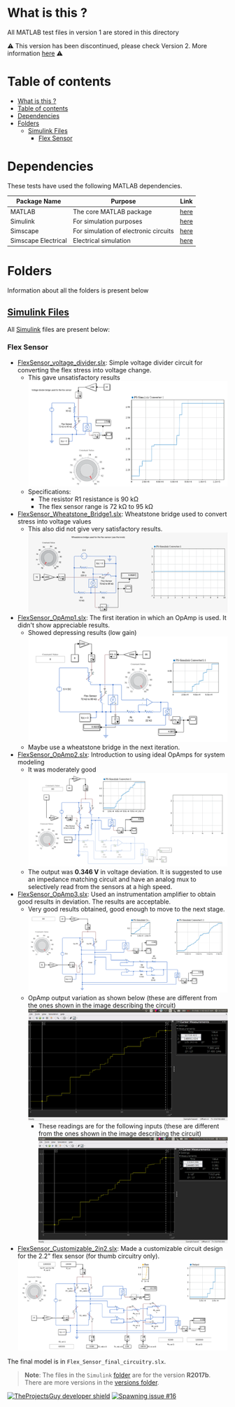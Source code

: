 # What is this ?
All MATLAB test files in version 1 are stored in this directory

:warning: This version has been discontinued, please check Version 2. More information [here](https://github.com/SleepWorkers/Project-SIGHT/issues/16#issuecomment-460722749) :warning:

# Table of contents
- [What is this ?](#what-is-this)
- [Table of contents](#table-of-contents)
- [Dependencies](#dependencies)
- [Folders](#folders)
  - [Simulink Files](#simulink-files)
    - [Flex Sensor](#flex-sensor)

# Dependencies
These tests have used the following MATLAB dependencies.

| **Package Name** | **Purpose** | **Link** |
| ---- | ---- | ---- | 
| MATLAB | The core MATLAB package | [here](https://in.mathworks.com/products/matlab.html) |
| Simulink | For simulation purposes | [here](https://in.mathworks.com/products/simulink.html) |
| Simscape | For simulation of electronic circuits | [here](https://in.mathworks.com/products/simscape.html) |
| Simscape Electrical | Electrical simulation | [here](https://in.mathworks.com/products/simscape-electrical.html) |

# Folders
Information about all the folders is present below

## [Simulink Files](./Simulink/)
All [Simulink](https://www.mathworks.com/products/simulink.html) files are present below:

### Flex Sensor
- [FlexSensor_voltage_divider.slx](./Simulink/FlexSensor_voltage_divider.slx): Simple voltage divider circuit for converting the flex stress into voltage change.
  - This gave unsatisfactory results
    ![Voltage Divider circuit](../.media/photos/Voltage_divider.png)
  - Specifications:
    - The resistor R1 resistance is 90 kΩ
    - The flex sensor range is 72 kΩ to 95 kΩ
- [FlexSensor_Wheatstone_Bridge1.slx](./Simulink/FlexSensor_Wheatstone_Bridge1.slx): Wheatstone bridge used to convert stress into voltage values
  - This also did not give very satisfactory results.
    ![Wheatstone bridge circuit](../.media/photos/Wheatstone_Bridge1.png)
- [FlexSensor_OpAmp1.slx](./Simulink/FlexSensor_OpAmp1.slx): The first iteration in which an OpAmp is used. It didn't show appreciable results.
  - Showed depressing results (low gain)
    ![OpAmp Iteration 1 image](../.media/photos/OpAmp1.png)
  - Maybe use a wheatstone bridge in the next iteration.
- [FlexSensor_OpAmp2.slx](./Simulink/FlexSensor_OpAmp2.slx): Introduction to using ideal OpAmps for system modeling
  - It was moderately good
    ![OpAmp Iteration 2 image](../.media/photos/OpAmp2.png)
  - The output was **0.346 V** in voltage deviation. It is suggested to use an impedance matching circuit and have an analog mux to selectively read from the sensors at a high speed.
- [FlexSensor_OpAmp3.slx](./Simulink/FlexSensor_OpAmp3.slx): Used an instrumentation amplifier to obtain good results in deviation. The results are acceptable.
  - Very good results obtained, good enough to move to the next stage.
    ![OpAmp Iteration 3 image](../.media/photos/OpAmp3.png)
  - OpAmp output variation as shown below (these are different from the ones shown in the image describing the circuit)
    ![OpAmp final output readings](../.media/photos/Flex_sensor_instrumentation_amplifier.png)
    - These readings are for the following inputs (these are different from the ones shown in the image describing the circuit)
        ![Input values of flex sensor](../.media/photos/Flex_sensor_wheatstone_bridge.png)
- [FlexSensor_Customizable_2in2.slx](./Simulink/FlexSensor_Customizable_2in2.slx): Made a customizable circuit design for the 2.2" flex sensor (for thumb circuitry only).
    ![Customizable 2.2in flex sensor circuitry](../.media/photos/FlexSensor_2in2_custom.png)

The final model is in `Flex_Sensor_final_circuitry.slx`.

> **Note**: The files in the `Simulink` [folder](./Simulink/) are for the version **R2017b**. There are more versions in the [versions folder](./Simulink/Versions/).

[![TheProjectsGuy developer shield](https://img.shields.io/badge/Dev-TheProjectsGuy-0061ff.svg)](https://github.com/TheProjectsGuy)
[![Spawning issue #16](https://img.shields.io/badge/issue-%2316-f49842.svg)](https://github.com/SleepWorkers/Project-SIGHT/issues/16)
